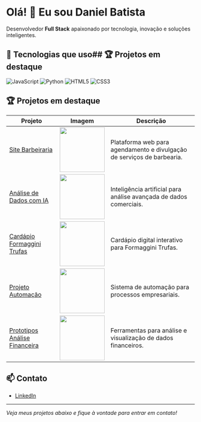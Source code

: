 # Olá! 👋 Eu sou Daniel Batista

Desenvolvedor **Full Stack** apaixonado por tecnologia, inovação e soluções inteligentes.

## 🚀 Tecnologias que uso## 🏆 Projetos em destaque

<!-- Repita para os outros projetos, mudando os links e imagens -->

![JavaScript](https://img.shields.io/badge/JavaScript-F7DF1E?logo=javascript&logoColor=black&style=for-the-badge)
![Python](https://img.shields.io/badge/Python-3776AB?logo=python&logoColor=white&style=for-the-badge)
![HTML5](https://img.shields.io/badge/HTML5-E34F26?logo=html5&logoColor=white&style=for-the-badge)
![CSS3](https://img.shields.io/badge/CSS3-1572B6?logo=css3&logoColor=white&style=for-the-badge)
## 🏆 Projetos em destaque

| Projeto                        | Imagem                                                                 | Descrição                                                                 |
|---------------------------------|------------------------------------------------------------------------|---------------------------------------------------------------------------|
| [Site Barbeiraria](https://github.com/danielbsn1/site_barbeiaria) | <img src="https://images.unsplash.com/photo-1515378791036-0648a3ef77b2?auto=format&fit=crop&w=200&q=80" width="120"/> | Plataforma web para agendamento e divulgação de serviços de barbearia.    |
| [Análise de Dados com IA](https://github.com/danielbsn1/analise_ia)| <img src="https://images.unsplash.com/photo-1519389950473-47ba0277781c?auto=format&fit=crop&w=200&q=80" width="120"/> | Inteligência artificial para análise avançada de dados comerciais.         |
| [Cardápio Formaggini Trufas](https://github.com/danielbsn1/cardapio_formaggini) | <img src="https://images.unsplash.com/photo-1502741338009-cac2772e18bc?auto=format&fit=crop&w=200&q=80" width="120"/> | Cardápio digital interativo para Formaggini Trufas.                       |
| [Projeto Automação](https://github.com/danielbsn1/projeto_automacao) | <img src="https://images.unsplash.com/photo-1519125323398-675f0ddb6308?auto=format&fit=crop&w=200&q=80" width="120"/> | Sistema de automação para processos empresariais.                         |
| [Prototipos Análise Financeira](https://www.google.com/url?sa=i&url=https%3A%2F%2Fnovo.saovicentecontabilidade.com.br%2Fanalise-de-balanco%2Fanalises-financeiras%2F&psig=AOvVaw0W0JzNHUT8pNhw68JrnsaP&ust=1758408267282000&source=images&cd=vfe&opi=89978449&ved=0CBUQjRxqFwoTCIDZmbTz5Y8DFQAAAAAdAAAAABAE) | <img src="https://images.unsplash.com/photo-1454165804606-c3d57bc86b40?auto=format&fit=crop&w=200&q=80" width="120"/> | Ferramentas para análise e visualização de dados financeiros.              |



## 📫 Contato

- [LinkedIn](www.linkedin.com/in/danielbatista-dev)


---

*Veja meus projetos abaixo e fique à vontade para entrar em contato!*

